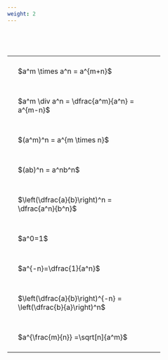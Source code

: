 ```yaml
---
weight: 2
---
```


#  
<br>
<style type="text/css">
#T_38b7c th.col_heading {
  text-align: left;
  font-size: 1em;
}
#T_38b7c td {
  text-align: left;
  font-size: 1em;
  padding: 1.5em;
}
#T_38b7c_row0_col0, #T_38b7c_row1_col0, #T_38b7c_row2_col0, #T_38b7c_row3_col0, #T_38b7c_row4_col0, #T_38b7c_row5_col0, #T_38b7c_row6_col0, #T_38b7c_row7_col0, #T_38b7c_row8_col0 {
  width: 300px;
  white-space: pre-wrap;
}
</style>
<table id="T_38b7c">
  <thead>
  </thead>
  <tbody>
    <tr>
      <td id="T_38b7c_row0_col0" class="data row0 col0" >$a^m \times a^n = a^{m+n}$</td>
    </tr>
    <tr>
      <td id="T_38b7c_row1_col0" class="data row1 col0" >$a^m \div a^n = \dfrac{a^m}{a^n} = a^{m-n}$</td>
    </tr>
    <tr>
      <td id="T_38b7c_row2_col0" class="data row2 col0" >$(a^m)^n = a^{m \times n}$</td>
    </tr>
    <tr>
      <td id="T_38b7c_row3_col0" class="data row3 col0" >$(ab)^n = a^nb^n$</td>
    </tr>
    <tr>
      <td id="T_38b7c_row4_col0" class="data row4 col0" >$\left(\dfrac{a}{b}\right)^n = \dfrac{a^n}{b^n}$</td>
    </tr>
    <tr>
      <td id="T_38b7c_row5_col0" class="data row5 col0" >$a^0=1$</td>
    </tr>
    <tr>
      <td id="T_38b7c_row6_col0" class="data row6 col0" >$a^{-n}=\dfrac{1}{a^n}$</td>
    </tr>
    <tr>
      <td id="T_38b7c_row7_col0" class="data row7 col0" >$\left(\dfrac{a}{b}\right)^{-n} = \left(\dfrac{b}{a}\right)^n$</td>
    </tr>
    <tr>
      <td id="T_38b7c_row8_col0" class="data row8 col0" >$a^{\frac{m}{n}} =\sqrt[n]{a^m}$</td>
    </tr>
  </tbody>
</table>
